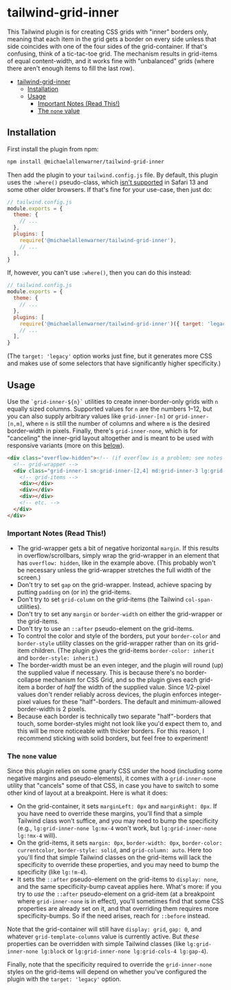 # tailwind-grid-inner

This Tailwind plugin is for creating CSS grids with "inner" borders only, meaning that each item in the grid gets a border on every side unless that side coincides with one of the four sides of the grid-container. If that's confusing, think of a tic-tac-toe grid. The mechanism results in grid-items of equal content-width, and it works fine with "unbalanced" grids (where there aren't enough items to fill the last row).

- [tailwind-grid-inner](#tailwind-grid-inner)
  - [Installation](#installation)
  - [Usage](#usage)
    - [Important Notes (Read This!)](#important-notes-read-this)
    - [The `none` value](#the-none-value)

## Installation

First install the plugin from npm:

```bash
npm install @michaelallenwarner/tailwind-grid-inner
```

Then add the plugin to your `tailwind.config.js` file. By default, this plugin uses the `:where()` pseudo-class, which [isn't supported](https://caniuse.com/mdn-css_selectors_where) in Safari 13 and some other older browsers. If that's fine for your use-case, then just do:

```js
// tailwind.config.js
module.exports = {
  theme: {
    // ...
  },
  plugins: [
    require('@michaelallenwarner/tailwind-grid-inner'),
    // ...
  ],
}
```

If, however, you can't use `:where()`, then you can do this instead:

```js
// tailwind.config.js
module.exports = {
  theme: {
    // ...
  },
  plugins: [
    require('@michaelallenwarner/tailwind-grid-inner')({ target: 'legacy' }),
    // ...
  ],
}
```

(The `target: 'legacy'` option works just fine, but it generates more CSS and makes use of some selectors that have significantly higher specificity.)

<!-- ## Requirements

- TW version? -->

## Usage

Use the `` `grid-inner-${n}` `` utilities to create inner-border-only grids with `n` equally sized columns. Supported values for `n` are the numbers 1–12, but you can also supply arbitrary values like `grid-inner-[n]` or `grid-inner-[n,m]`, where `n` is still the number of columns and where `m` is the desired border-width in pixels. Finally, there's `grid-inner-none`, which is for "canceling" the inner-grid layout altogether and is meant to be used with responsive variants (more on this [below](#the-none-value)).

```html
<div class="overflow-hidden"><!-- (if overflow is a problem; see notes below) -->
  <!-- grid-wrapper --> 
  <div class="grid-inner-1 sm:grid-inner-[2,4] md:grid-inner-3 lg:grid-inner-none border-red-500 border-solid">
    <!-- grid-items -->
    <div></div>
    <div></div>
    <div></div>
    <!-- etc. -->
  </div>
</div>
```

### Important Notes (Read This!)

- The grid-wrapper gets a bit of negative horizontal `margin`. If this results in overflow/scrollbars, simply wrap the grid-wrapper in an element that has `overflow: hidden`, like in the example above. (This probably won't be necessary unless the grid-wrapper stretches the full width of the screen.)
- Don't try to set `gap` on the grid-wrapper. Instead, achieve spacing by putting `padding` on (or in) the grid-items.
- Don't try to set `grid-column` on the grid-items (the Tailwind `col-span-` utilities).
- Don't try to set any `margin` or `border-width` on either the grid-wrapper or the grid-items.
- Don't try to use an `::after` pseudo-element on the grid-items.
- To control the color and style of the borders, put your `border-color` and `border-style` utility classes on the grid-wrapper rather than on its grid-item children. (The plugin gives the grid-items `border-color: inherit` and `border-style: inherit`.)
- The border-width must be an even integer, and the plugin will round (up) the supplied value if necessary. This is because there's no border-collapse mechanism for CSS Grid, and so the plugin gives each grid-item a border of _half_ the width of the supplied value. Since 1/2-pixel values don't render reliably across devices, the plugin enforces integer-pixel values for these "half"-borders. The default and minimum-allowed border-width is 2 pixels.
- Because each border is technically two separate "half"-borders that touch, some border-styles might not look like you'd expect them to, and this will be more noticeable with thicker borders. For this reason, I recommend sticking with solid borders, but feel free to experiment!

### The `none` value

Since this plugin relies on some gnarly CSS under the hood (including some negative margins and pseudo-elements), it comes with a `grid-inner-none` utility that "cancels" some of that CSS, in case you have to switch to some other kind of layout at a breakpoint. Here is what it does:

- On the grid-container, it sets `marginLeft: 0px` and `marginRight: 0px`. If you have need to override these margins, you'll find that a simple Tailwind class won't suffice, and you may need to bump the specificity (e.g., `lg:grid-inner-none lg:mx-4` won't work, but `lg:grid-inner-none lg:!mx-4` will).
- On the grid-items, it sets `margin: 0px`, `border-width: 0px`, `border-color: currentcolor`, `border-style: solid`, and `grid-column: auto`. Here too you'll find that simple Tailwind classes on the grid-items will lack the specificity to override these properties, and you may need to bump the specificity (like `lg:!m-4`).
- It sets the `::after` pseudo-element on the grid-items to `display: none`, and the same specificity-bump caveat applies here. What's more: if you try to _use_ the `::after` pseudo-element on a grid-item (at a breakpoint where `grid-inner-none` is in effect), you'll sometimes find that some CSS properties are already set on it, and that overriding them requires more specificity-bumps. So if the need arises, reach for `::before` instead.

Note that the grid-container will still have `display: grid`, `gap: 0`, and whatever `grid-template-columns` value is currently active. But _these_ properties can be overridden with simple Tailwind classes (like `lg:grid-inner-none lg:block` or `lg:grid-inner-none lg:grid-cols-4 lg:gap-4`).

Finally, note that the specificity required to override the `grid-inner-none` styles on the grid-items will depend on whether you've configured the plugin with the `target: 'legacy'` option.
